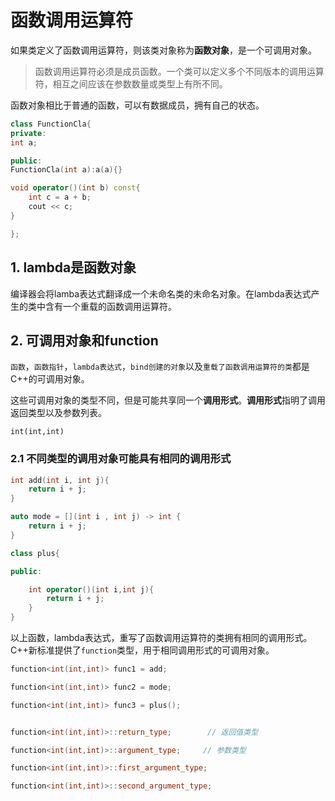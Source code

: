 # 函数调用运算符

如果类定义了函数调用运算符，则该类对象称为**函数对象**，是一个可调用对象。

> 函数调用运算符必须是成员函数。一个类可以定义多个不同版本的调用运算符，相互之间应该在参数数量或类型上有所不同。


函数对象相比于普通的函数，可以有数据成员，拥有自己的状态。


```c++
class FunctionCla{
private:
int a;

public:
FunctionCla(int a):a(a){}

void operator()(int b) const{
    int c = a + b;
    cout << c;
}

};

```

## 1. lambda是函数对象

编译器会将lamba表达式翻译成一个未命名类的未命名对象。在lambda表达式产生的类中含有一个重载的函数调用运算符。


## 2. 可调用对象和function

`函数`，`函数指针`，`lambda表达式`，`bind创建的对象`以及`重载了函数调用运算符的类`都是C++的可调用对象。

这些可调用对象的类型不同，但是可能共享同一个**调用形式**。**调用形式**指明了调用返回类型以及参数列表。

```
int(int,int)
```
### 2.1 不同类型的调用对象可能具有相同的调用形式

```c++
int add(int i, int j){
    return i + j;
}

auto mode = [](int i , int j) -> int {
    return i + j;
}

class plus{

public:

    int operator()(int i,int j){
        return i + j;
    }
}

```

以上函数，lambda表达式，重写了函数调用运算符的类拥有相同的调用形式。C++新标准提供了`function`类型，用于相同调用形式的可调用对象。

```c++
function<int(int,int)> func1 = add;

function<int(int,int)> func2 = mode;

function<int(int,int)> func3 = plus();


function<int(int,int)>::return_type;        // 返回值类型

function<int(int,int)>::argument_type;     // 参数类型

function<int(int,int)>::first_argument_type;    

function<int(int,int)>::second_argument_type;    

```

